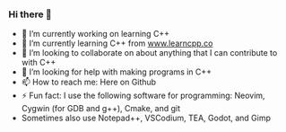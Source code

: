 ### Hi there 👋

- 🔭 I’m currently working on learning C++
- 🌱 I’m currently learning C++ from www.learncpp.co
- 👯 I’m looking to collaborate on about anything that I can contribute to with C++
- 🤔 I’m looking for help with making programs in C++
- 📫 How to reach me: Here on Github
- ⚡ Fun fact: I use the following software for programming: Neovim, Cygwin (for GDB and g++), Cmake, and git
-    Sometimes also use Notepad++, VSCodium, TEA, Godot, and Gimp 
